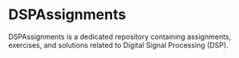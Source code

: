 # DSPAssignments
DSPAssignments is a dedicated repository containing assignments, exercises, and solutions related to Digital Signal Processing (DSP).
